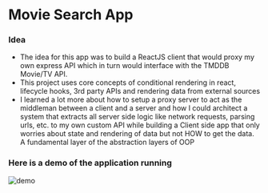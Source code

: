 # Movie Search App

### Idea
- The idea for this app was to build a ReactJS client that would proxy my own express API which in turn would interface with the TMDDB Movie/TV API.
- This project uses core concepts of conditional rendering in react, lifecycle hooks, 3rd party APIs and rendering data from external sources
- I learned a lot more about how to setup a proxy server to act as the middleman between a client and a server and how I could architect a system that extracts all server side logic like network requests, parsing urls, etc. to my own custom API while building a Client side app that only worries about state and rendering of data but not HOW to get the data. A fundamental layer of the abstraction layers of OOP

### Here is a demo of the application running
![demo](https://media.giphy.com/media/TjuvSqf5GOKDdTKALP/giphy.gif)
